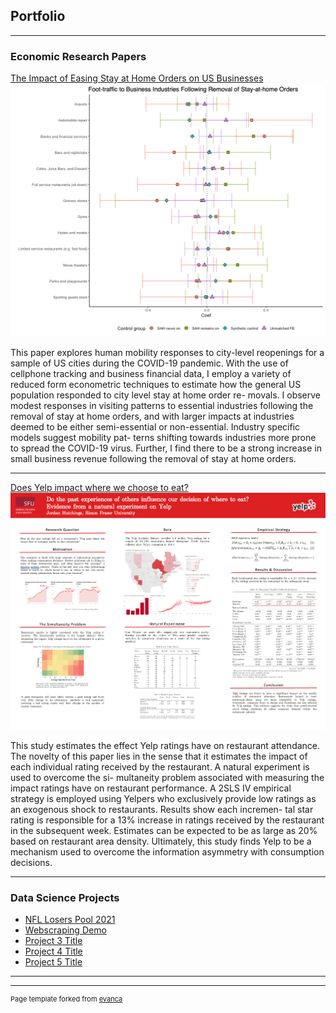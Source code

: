 ## Portfolio

---

### Economic Research Papers

[The Impact of Easing Stay at Home Orders on US Businesses](/pdf/sah-removal-covid.pdf)
<img src="images/sah-coef.png?raw=true"/>

This paper explores human mobility responses to city-level reopenings for a sample of US cities during the COVID-19 pandemic. With the use of cellphone tracking and business financial data, I employ a variety of reduced form econometric techniques to estimate how the general US population responded to city level stay at home order re- movals. I observe modest responses in visiting patterns to essential industries following the removal of stay at home orders, and with larger impacts at industries deemed to be either semi-essential or non-essential. Industry specific models suggest mobility pat- terns shifting towards industries more prone to spread the COVID-19 virus. Further, I find there to be a strong increase in small business revenue following the removal of stay at home orders.


---
[Does Yelp impact where we choose to eat?](/pdf/SFU-Yelp-thesis.pdf)
<img src="images/YelpPoster.png?raw=true"/>

This study estimates the effect Yelp ratings have on restaurant attendance. The novelty of this paper lies in the sense that it estimates the impact of each individual rating received by the restaurant. A natural experiment is used to overcome the si- multaneity problem associated with measuring the impact ratings have on restaurant performance. A 2SLS IV empirical strategy is employed using Yelpers who exclusively provide low ratings as an exogenous shock to restaurants. Results show each incremen- tal star rating is responsible for a 13% increase in ratings received by the restaurant in the subsequent week. Estimates can be expected to be as large as 20% based on restaurant area density. Ultimately, this study finds Yelp to be a mechanism used to overcome the information asymmetry with consumption decisions.

---
<!-- [Project 3 Title](http://example.com/)
<img src="images/YelpPoster.png?raw=true"/> -->

<!-- --- -->

### Data Science Projects

- [NFL Losers Pool 2021](http://example.com/)
- [Webscraping Demo](http://example.com/)
- [Project 3 Title](http://example.com/)
- [Project 4 Title](http://example.com/)
- [Project 5 Title](http://example.com/)

---




---
<p style="font-size:11px">Page template forked from <a href="https://github.com/evanca/quick-portfolio">evanca</a></p>
<!-- Remove above link if you don't want to attibute -->
